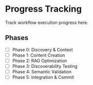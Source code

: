 # Progress Tracking

Track workflow execution progress here.

## Phases
- [ ] Phase 0: Discovery & Context
- [ ] Phase 1: Content Creation
- [ ] Phase 2: RAG Optimization
- [ ] Phase 3: Discoverability Testing
- [ ] Phase 4: Semantic Validation
- [ ] Phase 5: Integration & Commit
